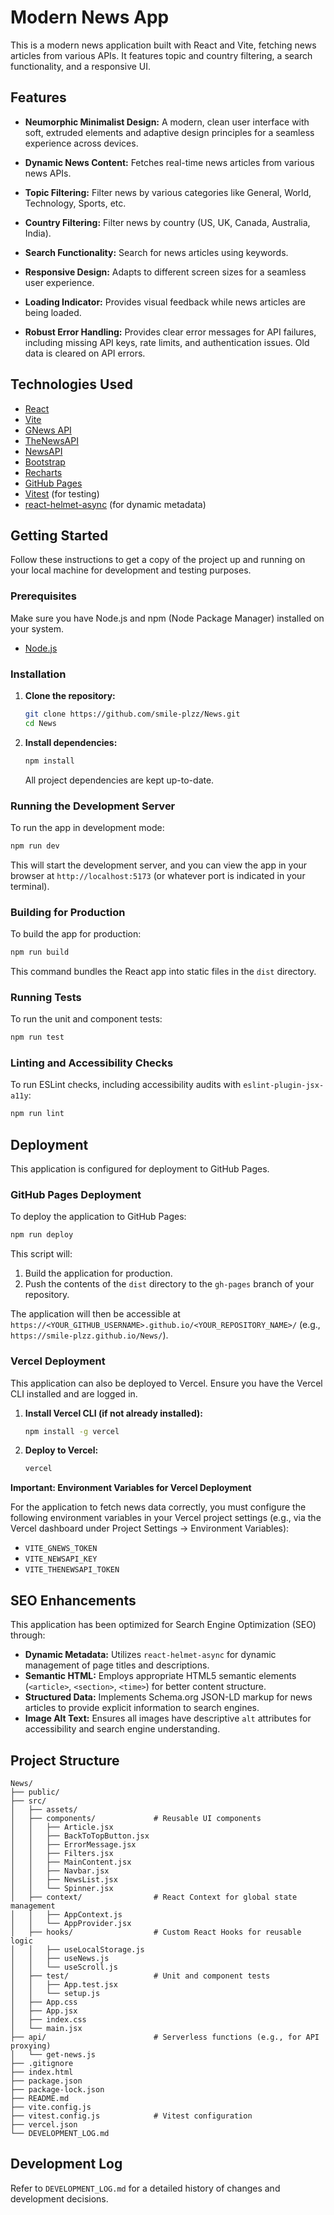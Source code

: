 # Modern News App

This is a modern news application built with React and Vite, fetching news articles from various APIs. It features topic and country filtering, a search functionality, and a responsive UI.

## Features

-   **Neumorphic Minimalist Design:** A modern, clean user interface with soft, extruded elements and adaptive design principles for a seamless experience across devices.

-   **Dynamic News Content:** Fetches real-time news articles from various news APIs.
-   **Topic Filtering:** Filter news by various categories like General, World, Technology, Sports, etc.
-   **Country Filtering:** Filter news by country (US, UK, Canada, Australia, India).
-   **Search Functionality:** Search for news articles using keywords.

-   **Responsive Design:** Adapts to different screen sizes for a seamless user experience.
-   **Loading Indicator:** Provides visual feedback while news articles are being loaded.
-   **Robust Error Handling:** Provides clear error messages for API failures, including missing API keys, rate limits, and authentication issues. Old data is cleared on API errors.

## Technologies Used

-   [React](https://reactjs.org/)
-   [Vite](https://vitejs.dev/)
-   [GNews API](https://gnews.io/)
-   [TheNewsAPI](https://thenewsapi.com/)
-   [NewsAPI](https://newsapi.org/)
-   [Bootstrap](https://getbootstrap.com/)
-   [Recharts](https://recharts.org/)
-   [GitHub Pages](https://pages.github.com/)
-   [Vitest](https://vitest.dev/) (for testing)
-   [react-helmet-async](https://github.com/staylor/react-helmet-async) (for dynamic metadata)

## Getting Started

Follow these instructions to get a copy of the project up and running on your local machine for development and testing purposes.

### Prerequisites

Make sure you have Node.js and npm (Node Package Manager) installed on your system.

-   [Node.js](https://nodejs.org/)

### Installation

1.  **Clone the repository:**

    ```bash
    git clone https://github.com/smile-plzz/News.git
    cd News
    ```

2.  **Install dependencies:**

    ```bash
    npm install
    ```
    All project dependencies are kept up-to-date.

### Running the Development Server

To run the app in development mode:

```bash
npm run dev
```

This will start the development server, and you can view the app in your browser at `http://localhost:5173` (or whatever port is indicated in your terminal).

### Building for Production

To build the app for production:

```bash
npm run build
```

This command bundles the React app into static files in the `dist` directory.

### Running Tests

To run the unit and component tests:

```bash
npm run test
```

### Linting and Accessibility Checks

To run ESLint checks, including accessibility audits with `eslint-plugin-jsx-a11y`:

```bash
npm run lint
```

## Deployment

This application is configured for deployment to GitHub Pages.

### GitHub Pages Deployment

To deploy the application to GitHub Pages:

```bash
npm run deploy
```

This script will:
1.  Build the application for production.
2.  Push the contents of the `dist` directory to the `gh-pages` branch of your repository.

The application will then be accessible at `https://<YOUR_GITHUB_USERNAME>.github.io/<YOUR_REPOSITORY_NAME>/` (e.g., `https://smile-plzz.github.io/News/`).

### Vercel Deployment

This application can also be deployed to Vercel. Ensure you have the Vercel CLI installed and are logged in.

1.  **Install Vercel CLI (if not already installed):**
    ```bash
    npm install -g vercel
    ```
2.  **Deploy to Vercel:**
    ```bash
    vercel
    ```

**Important: Environment Variables for Vercel Deployment**

For the application to fetch news data correctly, you must configure the following environment variables in your Vercel project settings (e.g., via the Vercel dashboard under Project Settings -> Environment Variables):

-   `VITE_GNEWS_TOKEN`
-   `VITE_NEWSAPI_KEY`
-   `VITE_THENEWSAPI_TOKEN`

## SEO Enhancements

This application has been optimized for Search Engine Optimization (SEO) through:
-   **Dynamic Metadata:** Utilizes `react-helmet-async` for dynamic management of page titles and descriptions.
-   **Semantic HTML:** Employs appropriate HTML5 semantic elements (`<article>`, `<section>`, `<time>`) for better content structure.
-   **Structured Data:** Implements Schema.org JSON-LD markup for news articles to provide explicit information to search engines.
-   **Image Alt Text:** Ensures all images have descriptive `alt` attributes for accessibility and search engine understanding.

## Project Structure

```
News/
├── public/
├── src/
│   ├── assets/
│   ├── components/             # Reusable UI components
│   │   ├── Article.jsx
│   │   ├── BackToTopButton.jsx
│   │   ├── ErrorMessage.jsx
│   │   ├── Filters.jsx
│   │   ├── MainContent.jsx
│   │   ├── Navbar.jsx
│   │   ├── NewsList.jsx
│   │   └── Spinner.jsx
│   ├── context/                # React Context for global state management
│   │   ├── AppContext.js
│   │   └── AppProvider.jsx
│   ├── hooks/                  # Custom React Hooks for reusable logic
│   │   ├── useLocalStorage.js
│   │   ├── useNews.js
│   │   └── useScroll.js
│   ├── test/                   # Unit and component tests
│   │   ├── App.test.jsx
│   │   └── setup.js
│   ├── App.css
│   ├── App.jsx
│   ├── index.css
│   └── main.jsx
├── api/                        # Serverless functions (e.g., for API proxying)
│   └── get-news.js
├── .gitignore
├── index.html
├── package.json
├── package-lock.json
├── README.md
├── vite.config.js
├── vitest.config.js            # Vitest configuration
├── vercel.json
└── DEVELOPMENT_LOG.md
```

## Development Log

Refer to `DEVELOPMENT_LOG.md` for a detailed history of changes and development decisions.